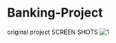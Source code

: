 # Banking-Project
original project
SCREEN SHOTS
![1](https://user-images.githubusercontent.com/85895708/122683450-e8b49c80-d21c-11eb-9eb5-910b61e54665.jpg)

